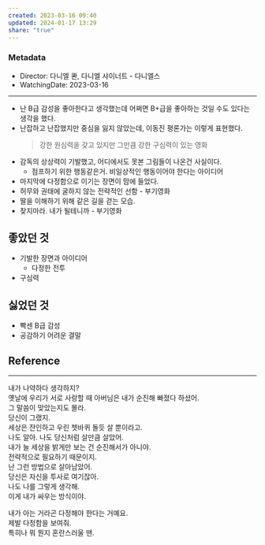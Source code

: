 ```yaml
---  
created: 2023-03-16 09:40  
updated: 2024-01-17 13:29  
share: "true"  
---  
```

  
### Metadata  
- Director: 다니엘 콴, 다니엘 샤이너트 - 다니엘스  
- WatchingDate: 2023-03-16  
---  
  
- 난 B급 감성을 좋아한다고 생각했는데 어쩌면 B+급을 좋아하는 것일 수도 있다는 생각을 했다.  
- 난잡하고 난잡했지만 중심을 잃지 않았는데, 이동진 평론가는 이렇게 표현했다.  
  > 강한 원심력을 갖고 있지만 그만큼 강한 구심력이 있는 영화   
- 감독의 상상력이 기발했고, 어디에서도 못본 그림들이 나온건 사실이다.  
	- 점프하기 위한 행동같은거. 비일상적인 행동이어야 한다는 아이디어  
- 마지막에 다정함으로 이기는 장면이 맘에 들었다.  
- 허무와 권태에 굴하지 않는 전략적인 선함 - 부기영화  
- 딸을 이해하기 위해 같은 길을 걷는 모습.  
- 찾지마라. 내가 될테니까 - 부기영화  
  
## 좋았던 것  
- 기발한 장면과 아이디어  
	- 다정한 전투  
- 구심력  
  
## 싫었던 것  
- 빡센 B급 감성  
- 공감하기 어려운 결말  
  
  
## Reference  
---  
내가 나약하다 생각하지?    
옛날에 우리가 서로 사랑할 때 아버님은 내가 순진해 빠졌다 하셨어.    
그 말씀이 맞았는지도 몰라.    
당신이 그랬지.    
세상은 잔인하고 우린 쳇바퀴 돌듯 살 뿐이라고.    
나도 알아. 나도 당신처럼 살만큼 살았어.    
내가 늘 세상을 밝게만 보는 건 순진해서가 아니야.    
전략적으로 필요하기 때문이지.    
난 그런 방법으로 살아남았어.    
당신은 자신을 투사로 여기잖아.    
나도 나를 그렇게 생각해.    
이게 내가 싸우는 방식이야.  
  
  
내가 아는 거라곤 다정해야 한다는 거예요.    
제발 다정함을 보여줘.    
특히나 뭐 뭔지 혼란스러울 땐.